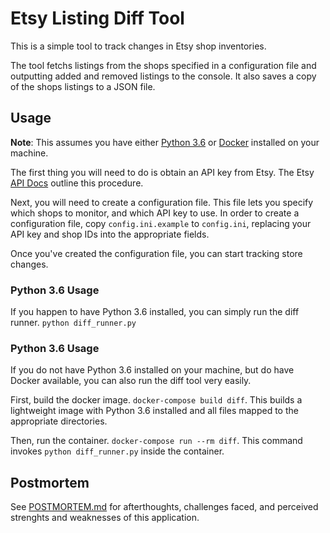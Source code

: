 # Etsy Listing Diff Tool
This is a simple tool to track changes in Etsy shop inventories.

The tool fetchs listings from the shops specified in a configuration file and 
outputting added and removed listings to the console. It also saves a copy
of the shops listings to a JSON file.

## Usage
**Note**: This assumes you have either
[Python 3.6](https://www.python.org/downloads/release/python-360/) or
[Docker](https://www.docker.com/) installed on your
machine.

The first thing you will need to do is obtain an API key from Etsy. 
The Etsy [API Docs](https://www.etsy.com/developers/documentation/getting_started/register)
outline this procedure.

Next, you will need to create a configuration file. This file
lets you specify which shops to monitor, and which API key to use. In order to 
create a configuration file, copy `config.ini.example` to `config.ini`, replacing
your API key and shop IDs into the appropriate fields.

Once you've created the configuration file, you can start tracking store changes.

### Python 3.6 Usage
If you happen to have Python 3.6 installed, you can simply run the diff runner.
`python diff_runner.py`

### Python 3.6 Usage
If you do not have Python 3.6 installed on your machine, but do have Docker
available, you can also run the diff tool very easily.

First, build the docker image. `docker-compose build diff`. This
builds a lightweight image with Python 3.6 installed and all files mapped to the
appropriate directories.

Then, run the container. `docker-compose run --rm diff`. This command invokes 
`python diff_runner.py` inside the container.

## Postmortem
See [POSTMORTEM.md](POSTMORTEM.md) for afterthoughts, challenges faced, and
perceived strenghts and weaknesses of this application.